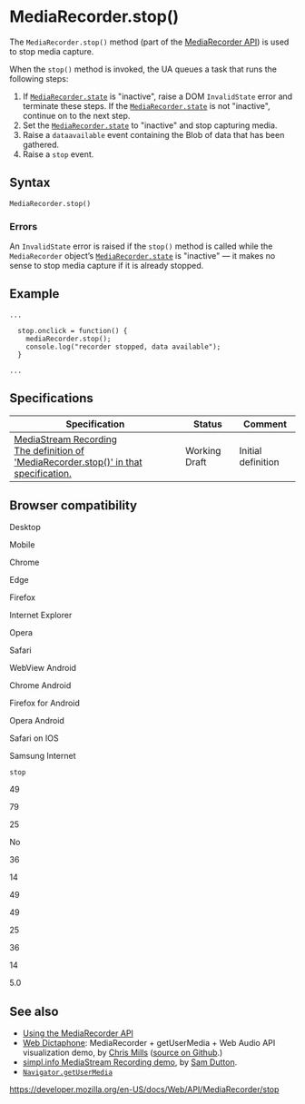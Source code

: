 # MediaRecorder.stop()

The `MediaRecorder.stop()` method (part of the [MediaRecorder API](../mediastream_recording_api)) is used to stop media capture.

When the `stop()` method is invoked, the UA queues a task that runs the following steps:

1.  If [`MediaRecorder.state`](state) is "inactive", raise a DOM `InvalidState` error and terminate these steps. If the [`MediaRecorder.state`](state) is not "inactive", continue on to the next step.
2.  Set the [`MediaRecorder.state`](state) to "inactive" and stop capturing media.
3.  Raise a `dataavailable` event containing the Blob of data that has been gathered.
4.  Raise a `stop` event.

## Syntax

    MediaRecorder.stop()

### Errors

An `InvalidState` error is raised if the `stop()` method is called while the `MediaRecorder` object’s [`MediaRecorder.state`](state) is "inactive" — it makes no sense to stop media capture if it is already stopped.

## Example

    ...

      stop.onclick = function() {
        mediaRecorder.stop();
        console.log("recorder stopped, data available");
      }

    ...

## Specifications

<table><thead><tr class="header"><th>Specification</th><th>Status</th><th>Comment</th></tr></thead><tbody><tr class="odd"><td><a href="https://w3c.github.io/mediacapture-record/#dom-mediarecorder-stop">MediaStream Recording<br />
<span class="small">The definition of 'MediaRecorder.stop()' in that specification.</span></a></td><td><span class="spec-wd">Working Draft</span></td><td>Initial definition</td></tr></tbody></table>

## Browser compatibility

Desktop

Mobile

Chrome

Edge

Firefox

Internet Explorer

Opera

Safari

WebView Android

Chrome Android

Firefox for Android

Opera Android

Safari on IOS

Samsung Internet

`stop`

49

79

25

No

36

14

49

49

25

36

14

5.0

## See also

- [Using the MediaRecorder API](../mediastream_recording_api/using_the_mediastream_recording_api)
- [Web Dictaphone](https://mdn.github.io/web-dictaphone/): MediaRecorder + getUserMedia + Web Audio API visualization demo, by [Chris Mills](https://twitter.com/chrisdavidmills) ([source on Github](https://github.com/mdn/web-dictaphone/).)
- [simpl.info MediaStream Recording demo](https://simpl.info/mediarecorder/), by [Sam Dutton](https://twitter.com/sw12).
- [`Navigator.getUserMedia`](../navigator/getusermedia)

<a href="https://developer.mozilla.org/en-US/docs/Web/API/MediaRecorder/stop" class="_attribution-link">https://developer.mozilla.org/en-US/docs/Web/API/MediaRecorder/stop</a>
